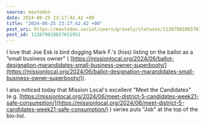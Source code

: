 ```yaml
---
source: mastodon
date: 2024-06-25 23:17:42.42 +00
title: "2024-06-25 23:17:42.42 +00"
post_uri: https://mastodon.social/users/gravely/statuses/112679810657631951
post_id: 112679810657631951
---
```

I love that Joe Esk is bird dogging Mark F.'s (hiss) listing on the ballot as a ”small business owner" ( [https://missionlocal.org/2024/06/ballot-designation-marandidates-small-business-owner-superbooty/](https://missionlocal.org/2024/06/ballot-designation-marandidates-small-business-owner-superbooty/)).

I also noticed today that Mission Local's excellent "Meet the Candidates" (e.g. [https://missionlocal.org/2024/06/meet-district-5-candidates-week21-safe-consumption/](https://missionlocal.org/2024/06/meet-district-5-candidates-week21-safe-consumption/) ) series puts "Job" at the top of the bio-list.


